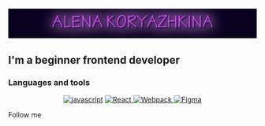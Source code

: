 ![Header](https://github.com/A-krzhk/A-krzhk/blob/main/assets/NameGif.gif)

## I'm a beginner frontend developer

### Languages and tools

<div align="center">

<a href="#">![javascript](https://img.shields.io/badge/-javascript-090909?style=for-the-badge&logo=javascript&logoColor=f7e01d)</a>
<a href="#">![React](https://img.shields.io/badge/-React-090909?style=for-the-badge&logo=html5)
</a>
<a href="#">![Webpack](https://img.shields.io/badge/-Webpack-090909?style=for-the-badge&logo=Webpack&logoColor=#1b74b8)
</a>
<a href="#">![Figma](https://img.shields.io/badge/-Figma-090909?style=for-the-badge&logo=Figma)

</a>

</div>

Follow me
